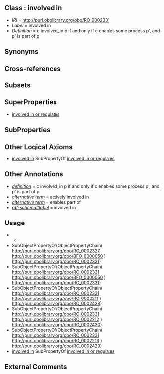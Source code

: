 
## Class : involved in

 * *IRI* = http://purl.obolibrary.org/obo/RO_0002331
 * *Label* = involved in
 * *Definition* = c involved_in p if and only if c enables some process p', and p' is part of p

## Synonyms


## Cross-references


## Subsets


## SuperProperties

 * [involved in or regulates](../../RO/31/RO_0002431.md)

## SubProperties


## Other Logical Axioms

 * [involved in](../../RO/31/RO_0002331.md) SubPropertyOf [involved in or regulates](../../RO/31/RO_0002431.md)

## Other Annotations

 * *[definition](../../IAO/15/IAO_0000115.md)* = c involved_in p if and only if c enables some process p', and p' is part of p
 * *[alternative term](../../IAO/18/IAO_0000118.md)* = actively involved in
 * *[alternative term](../../IAO/18/IAO_0000118.md)* = enables part of
 * *[rdf-schema#label](../../el/rdf-schema#label.md)* = involved in

## Usage

 * -
 * SubObjectPropertyOf(ObjectPropertyChain( <http://purl.obolibrary.org/obo/RO_0002327> <http://purl.obolibrary.org/obo/BFO_0000050> ) <http://purl.obolibrary.org/obo/RO_0002331>)
 * SubObjectPropertyOf(ObjectPropertyChain( <http://purl.obolibrary.org/obo/RO_0002331> <http://purl.obolibrary.org/obo/BFO_0000050> ) <http://purl.obolibrary.org/obo/RO_0002331>)
 * SubObjectPropertyOf(ObjectPropertyChain( <http://purl.obolibrary.org/obo/RO_0002331> <http://purl.obolibrary.org/obo/RO_0002211> ) <http://purl.obolibrary.org/obo/RO_0002428>)
 * SubObjectPropertyOf(ObjectPropertyChain( <http://purl.obolibrary.org/obo/RO_0002331> <http://purl.obolibrary.org/obo/RO_0002212> ) <http://purl.obolibrary.org/obo/RO_0002430>)
 * SubObjectPropertyOf(ObjectPropertyChain( <http://purl.obolibrary.org/obo/RO_0002331> <http://purl.obolibrary.org/obo/RO_0002213> ) <http://purl.obolibrary.org/obo/RO_0002429>)
 * [involved in](../../RO/31/RO_0002331.md) SubPropertyOf [involved in or regulates](../../RO/31/RO_0002431.md)

## External Comments


